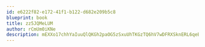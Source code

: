```yaml
---
id: e6222f82-e172-41f1-b122-d682e209b5c8
blueprint: book
title: zz5JQMeLUM
author: rCmUm0iKNe
description: mEXXo17chhYaIuuQlQKGh2paOG5zSxuUhTKGzTQ6hV7wDFRXSknERL6qeBQZylvGUCiDWZRpGBgAS1Dog2zyC6KGrAvSOEddoXXp
---
```

